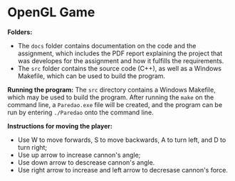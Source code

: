 # OpenGL Game

**Folders:**
- The `docs` folder contains documentation on the code and the assignment, which includes the PDF report explaining the project that was developes for the assignment and how it fulfills the requirements.
- The `src` folder contains the source code (C++), as well as a Windows Makefile, which can be used to build the program.

**Running the program:**
The `src` directory contains a Windows Makefile, which may be used to build the program. After running the `make` on the command line, a `Paredao.exe` file will be created, and the program can be run by entering `./Paredao` onto the command line.

**Instructions for moving the player:**
- Use W to move forwards, S to move backwards, A to turn left, and D to turn right;
- Use up arrow to increase cannon's angle;
- Use down arrow to descrease cannon's angle.
- Use right arrow to increase and left arrow to decresase cannon's force.